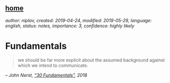 [home](./index.md)
------------------

*author: niplav, created: 2019-04-24, modified: 2019-05-29, language: english, status: notes, importance: 3, confidence: highly likely*


Fundamentals
===========

> we should be far more explicit about the assumed background against
> which we intend to communicate.

*– John Nerst, [“30 Fundamentals”](https://everythingstudies.com/2018/07/16/30-fundamentals/), 2018*
